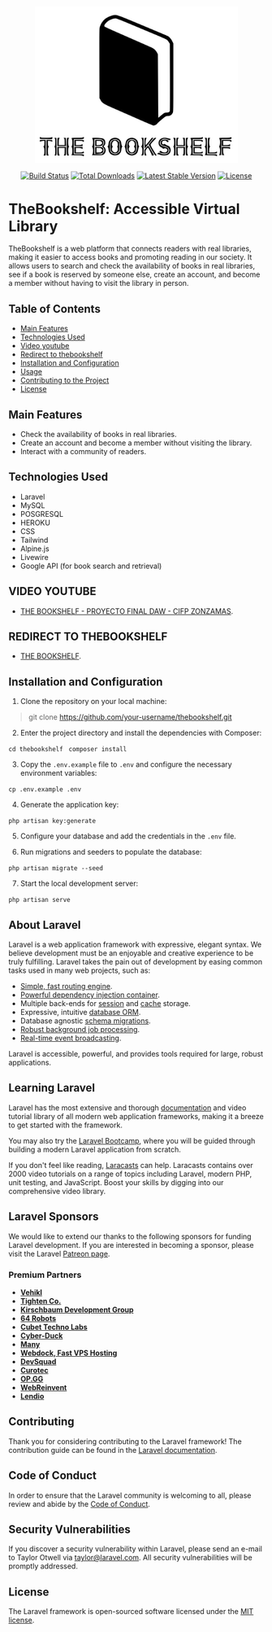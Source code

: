 <p align="center"><a href="https://laravel.com" target="_blank"><img src="/public/svg/icon-the-bookshelf.svg" width="400" alt="Laravel Logo"></a></p>

<p align="center">
<a href="https://github.com/laravel/framework/actions"><img src="https://github.com/laravel/framework/workflows/tests/badge.svg" alt="Build Status"></a>
<a href="https://packagist.org/packages/laravel/framework"><img src="https://img.shields.io/packagist/dt/laravel/framework" alt="Total Downloads"></a>
<a href="https://packagist.org/packages/laravel/framework"><img src="https://img.shields.io/packagist/v/laravel/framework" alt="Latest Stable Version"></a>
<a href="https://packagist.org/packages/laravel/framework"><img src="https://img.shields.io/packagist/l/laravel/framework" alt="License"></a>
</p>

# TheBookshelf: Accessible Virtual Library

TheBookshelf is a web platform that connects readers with real libraries, making it easier to access books and promoting reading in our society. It allows users to search and check the availability of books in real libraries, see if a book is reserved by someone else, create an account, and become a member without having to visit the library in person.

## Table of Contents

- [Main Features](#main-features)
- [Technologies Used](#technologies-used)
- [Video youtube](#Video-youtube)
- [Redirect to thebookshelf](#Redirect-to-thebookshelf)
- [Installation and Configuration](#installation-and-configuration)
- [Usage](#usage)
- [Contributing to the Project](#contributing-to-the-project)
- [License](#license)

## Main Features

- Check the availability of books in real libraries.
- Create an account and become a member without visiting the library.
- Interact with a community of readers.

## Technologies Used

- Laravel
- MySQL
- POSGRESQL
- HEROKU
- CSS
- Tailwind
- Alpine.js
- Livewire
- Google API (for book search and retrieval)

## VIDEO YOUTUBE

- [THE BOOKSHELF - PROYECTO FINAL DAW - CIFP ZONZAMAS](https://youtu.be/gBwAMVfB9ko).

## REDIRECT TO THEBOOKSHELF

- [THE BOOKSHELF](http://pacific-mesa-14831.herokuapp.com/).





## Installation and Configuration

1. Clone the repository on your local machine:

> git clone https://github.com/your-username/thebookshelf.git


2. Enter the project directory and install the dependencies with Composer:

```cd thebookshelf```
``` composer install```


3. Copy the `.env.example` file to `.env` and configure the necessary environment variables:

```cp .env.example .env```


4. Generate the application key:

```php artisan key:generate```


5. Configure your database and add the credentials in the `.env` file.

6. Run migrations and seeders to populate the database:

```php artisan migrate --seed   ```


7. Start the local development server:

```php artisan serve```
















## About Laravel

Laravel is a web application framework with expressive, elegant syntax. We believe development must be an enjoyable and creative experience to be truly fulfilling. Laravel takes the pain out of development by easing common tasks used in many web projects, such as:

-   [Simple, fast routing engine](https://laravel.com/docs/routing).
-   [Powerful dependency injection container](https://laravel.com/docs/container).
-   Multiple back-ends for [session](https://laravel.com/docs/session) and [cache](https://laravel.com/docs/cache) storage.
-   Expressive, intuitive [database ORM](https://laravel.com/docs/eloquent).
-   Database agnostic [schema migrations](https://laravel.com/docs/migrations).
-   [Robust background job processing](https://laravel.com/docs/queues).
-   [Real-time event broadcasting](https://laravel.com/docs/broadcasting).

Laravel is accessible, powerful, and provides tools required for large, robust applications.

## Learning Laravel

Laravel has the most extensive and thorough [documentation](https://laravel.com/docs) and video tutorial library of all modern web application frameworks, making it a breeze to get started with the framework.

You may also try the [Laravel Bootcamp](https://bootcamp.laravel.com), where you will be guided through building a modern Laravel application from scratch.

If you don't feel like reading, [Laracasts](https://laracasts.com) can help. Laracasts contains over 2000 video tutorials on a range of topics including Laravel, modern PHP, unit testing, and JavaScript. Boost your skills by digging into our comprehensive video library.

## Laravel Sponsors

We would like to extend our thanks to the following sponsors for funding Laravel development. If you are interested in becoming a sponsor, please visit the Laravel [Patreon page](https://patreon.com/taylorotwell).

### Premium Partners

-   **[Vehikl](https://vehikl.com/)**
-   **[Tighten Co.](https://tighten.co)**
-   **[Kirschbaum Development Group](https://kirschbaumdevelopment.com)**
-   **[64 Robots](https://64robots.com)**
-   **[Cubet Techno Labs](https://cubettech.com)**
-   **[Cyber-Duck](https://cyber-duck.co.uk)**
-   **[Many](https://www.many.co.uk)**
-   **[Webdock, Fast VPS Hosting](https://www.webdock.io/en)**
-   **[DevSquad](https://devsquad.com)**
-   **[Curotec](https://www.curotec.com/services/technologies/laravel/)**
-   **[OP.GG](https://op.gg)**
-   **[WebReinvent](https://webreinvent.com/?utm_source=laravel&utm_medium=github&utm_campaign=patreon-sponsors)**
-   **[Lendio](https://lendio.com)**

## Contributing

Thank you for considering contributing to the Laravel framework! The contribution guide can be found in the [Laravel documentation](https://laravel.com/docs/contributions).

## Code of Conduct

In order to ensure that the Laravel community is welcoming to all, please review and abide by the [Code of Conduct](https://laravel.com/docs/contributions#code-of-conduct).

## Security Vulnerabilities

If you discover a security vulnerability within Laravel, please send an e-mail to Taylor Otwell via [taylor@laravel.com](mailto:taylor@laravel.com). All security vulnerabilities will be promptly addressed.

## License

The Laravel framework is open-sourced software licensed under the [MIT license](https://opensource.org/licenses/MIT).
